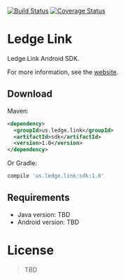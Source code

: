 [![Build Status](https://travis-ci.com/itabulous/ledgelinksdk_android.svg?token=qo11VUxzPNUqYf96JsWf)](https://travis-ci.com/itabulous/ledgelinksdk_android)
[![Coverage Status](https://coveralls.io/repos/github/itabulous/ledgelinksdk_android/badge.svg?branch=master&t=CnCHgb)](https://coveralls.io/github/itabulous/ledgelinksdk_android?branch=master)

# Ledge Link
Ledge Link Android SDK.

For more information, see the [website](https://www.ledge.me/).

## Download

Maven:

```xml
<dependency>
  <groupId>us.ledge.link</groupId>
  <artifactId>sdk</artifactId>
  <version>1.0</version>
</dependency>
```

Or Gradle:

```groovy
compile 'us.ledge.link:sdk:1.0'
```

## Requirements

* Java version: TBD
* Android version: TBD

# License

> TBD
